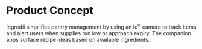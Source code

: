 # Product Concept

Ingredii simplifies pantry management by using an IoT camera to track items and alert users when supplies run low or approach expiry. The companion apps surface recipe ideas based on available ingredients.
